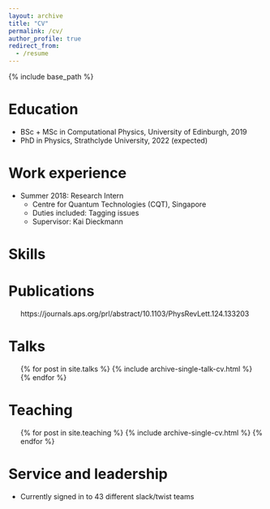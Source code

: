 ```yaml
---
layout: archive
title: "CV"
permalink: /cv/
author_profile: true
redirect_from:
  - /resume
---
```


{% include base_path %}

Education
======

* BSc + MSc in Computational Physics, University of Edinburgh, 2019
* PhD in Physics, Strathclyde University, 2022 (expected)

Work experience
======
* Summer 2018: Research Intern
  * Centre for Quantum Technologies (CQT), Singapore
  * Duties included: Tagging issues
  * Supervisor: Kai Dieckmann

  
Skills
======


Publications
======
  <ul>https://journals.aps.org/prl/abstract/10.1103/PhysRevLett.124.133203</ul>
  
Talks
======
  <ul>{% for post in site.talks %}
    {% include archive-single-talk-cv.html %}
  {% endfor %}</ul>
  
Teaching
======
  <ul>{% for post in site.teaching %}
    {% include archive-single-cv.html %}
  {% endfor %}</ul>
  
Service and leadership
======
* Currently signed in to 43 different slack/twist teams
